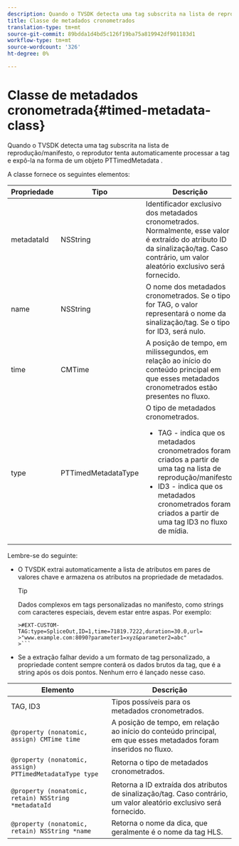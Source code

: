 ```yaml
---
description: Quando o TVSDK detecta uma tag subscrita na lista de reprodução/manifesto, o reprodutor tenta automaticamente processar a tag e expô-la na forma de um objeto PTTimedMetadata .
title: Classe de metadados cronometrados
translation-type: tm+mt
source-git-commit: 89bdda1d4bd5c126f19ba75a819942df901183d1
workflow-type: tm+mt
source-wordcount: '326'
ht-degree: 0%

---
```



# Classe de metadados cronometrada{#timed-metadata-class}

Quando o TVSDK detecta uma tag subscrita na lista de reprodução/manifesto, o reprodutor tenta automaticamente processar a tag e expô-la na forma de um objeto PTTimedMetadata .

A classe fornece os seguintes elementos:

<table id="table_FFC56AC5B1E04DA99C9309C0223ABA90"> 
 <thead> 
  <tr> 
   <th colname="col1" class="entry"> Propriedade </th> 
   <th colname="col02" class="entry"> Tipo </th> 
   <th colname="col2" class="entry"> Descrição </th> 
  </tr>
 </thead>
 <tbody> 
  <tr> 
   <td colname="col1"> <span class="codeph"> metadataId</span> </td> 
   <td colname="col02"><span class="codeph"> NSString</span> </td> 
   <td colname="col2"> Identificador exclusivo dos metadados cronometrados. Normalmente, esse valor é extraído do atributo ID da sinalização/tag. Caso contrário, um valor aleatório exclusivo será fornecido. </td> 
  </tr> 
  <tr> 
   <td colname="col1"><span class="codeph"> name</span> </td> 
   <td colname="col02"><span class="codeph"> NSString</span></td> 
   <td colname="col2"> O nome dos metadados cronometrados. Se o tipo for <span class="codeph"> TAG</span>, o valor representará o nome da sinalização/tag. Se o tipo for <span class="codeph"> ID3</span>, será nulo. </td> 
  </tr> 
  <tr> 
   <td colname="col1"><span class="codeph"> time</span> </td> 
   <td colname="col02"><span class="codeph"> CMTime</span></td> 
   <td colname="col2"> A posição de tempo, em milissegundos, em relação ao início do conteúdo principal em que esses metadados cronometrados estão presentes no fluxo. </td> 
  </tr> 
  <tr> 
   <td colname="col1"><span class="codeph"> type</span> </td> 
   <td colname="col02"> <span class="codeph"> PTTimedMetadataType</span></td> 
   <td colname="col2">O tipo de metadados cronometrados. 
    <ul id="ul_70FBFB33E9F846D8B38592560CCE9560"> 
     <li id="li_739D30561BFB4D9B97DF212E4880BA2C">TAG - indica que os metadados cronometrados foram criados a partir de uma tag na lista de reprodução/manifesto. </li> 
     <li id="li_E785E1DEF1CC4D9DBE7764E5D05EFAFC">ID3 - indica que os metadados cronometrados foram criados a partir de uma tag ID3 no fluxo de mídia. </li> 
    </ul> </td> 
  </tr> 
 </tbody> 
</table>

<!--<a id="section_737CC47997F74F80A3C5C6171ADE120E"></a>-->

Lembre-se do seguinte:

* O TVSDK extrai automaticamente a lista de atributos em pares de valores chave e armazena os atributos na propriedade de metadados.

   >[!TIP]
   >
   >Dados complexos em tags personalizadas no manifesto, como strings com caracteres especiais, devem estar entre aspas. Por exemplo:
   >
   >
   ```
   >#EXT-CUSTOM-TAG:type=SpliceOut,ID=1,time=71819.7222,duration=30.0,url=
   >"www.example.com:8090?parameter1=xyz&parameter2=abc"
   >```

* Se a extração falhar devido a um formato de tag personalizado, a propriedade content sempre conterá os dados brutos da tag, que é a string após os dois pontos. Nenhum erro é lançado nesse caso.

| Elemento | Descrição |
|---|---|
| TAG, ID3 | Tipos possíveis para os metadados cronometrados. |
| `@property (nonatomic, assign) CMTime time` | A posição de tempo, em relação ao início do conteúdo principal, em que esses metadados foram inseridos no fluxo. |
| `@property (nonatomic, assign) PTTimedMetadataType type` | Retorna o tipo de metadados cronometrados. |
| `@property (nonatomic, retain) NSString *metadataId` | Retorna a ID extraída dos atributos de sinalização/tag. Caso contrário, um valor aleatório exclusivo será fornecido. |
| `@property (nonatomic, retain) NSString *name` | Retorna o nome da dica, que geralmente é o nome da tag HLS. |


